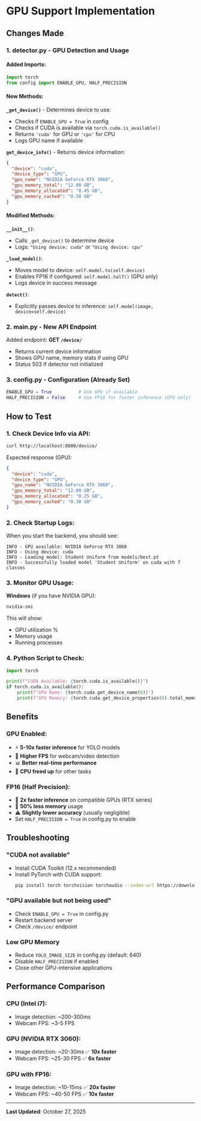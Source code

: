 # GPU Support Implementation

## Changes Made

### 1. **detector.py** - GPU Detection and Usage

#### Added Imports:
```python
import torch
from config import ENABLE_GPU, HALF_PRECISION
```

#### New Methods:

**`_get_device()`** - Determines device to use:
- Checks if `ENABLE_GPU = True` in config
- Checks if CUDA is available via `torch.cuda.is_available()`
- Returns `'cuda'` for GPU or `'cpu'` for CPU
- Logs GPU name if available

**`get_device_info()`** - Returns device information:
```json
{
  "device": "cuda",
  "device_type": "GPU",
  "gpu_name": "NVIDIA GeForce RTX 3060",
  "gpu_memory_total": "12.00 GB",
  "gpu_memory_allocated": "0.45 GB",
  "gpu_memory_cached": "0.50 GB"
}
```

#### Modified Methods:

**`__init__()`**:
- Calls `_get_device()` to determine device
- Logs: `"Using device: cuda"` or `"Using device: cpu"`

**`_load_model()`**:
- Moves model to device: `self.model.to(self.device)`
- Enables FP16 if configured: `self.model.half()` (GPU only)
- Logs device in success message

**`detect()`**:
- Explicitly passes device to inference: `self.model(image, device=self.device)`

### 2. **main.py** - New API Endpoint

Added endpoint: **GET `/device/`**
- Returns current device information
- Shows GPU name, memory stats if using GPU
- Status 503 if detector not initialized

### 3. **config.py** - Configuration (Already Set)

```python
ENABLE_GPU = True          # Use GPU if available
HALF_PRECISION = False     # Use FP16 for faster inference (GPU only)
```

## How to Test

### 1. Check Device Info via API:
```bash
curl http://localhost:8000/device/
```

Expected response (GPU):
```json
{
  "device": "cuda",
  "device_type": "GPU",
  "gpu_name": "NVIDIA GeForce RTX 3060",
  "gpu_memory_total": "12.00 GB",
  "gpu_memory_allocated": "0.25 GB",
  "gpu_memory_cached": "0.30 GB"
}
```

### 2. Check Startup Logs:
When you start the backend, you should see:
```
INFO - GPU available: NVIDIA GeForce RTX 3060
INFO - Using device: cuda
INFO - Loading model: Student Uniform from models/best.pt
INFO - Successfully loaded model 'Student Uniform' on cuda with 7 classes
```

### 3. Monitor GPU Usage:
**Windows** (if you have NVIDIA GPU):
```bash
nvidia-smi
```

This will show:
- GPU utilization %
- Memory usage
- Running processes

### 4. Python Script to Check:
```python
import torch

print(f"CUDA Available: {torch.cuda.is_available()}")
if torch.cuda.is_available():
    print(f"GPU Name: {torch.cuda.get_device_name(0)}")
    print(f"GPU Memory: {torch.cuda.get_device_properties(0).total_memory / 1024**3:.2f} GB")
```

## Benefits

### GPU Enabled:
- ⚡ **5-10x faster inference** for YOLO models
- 🎥 **Higher FPS** for webcam/video detection
- 📊 **Better real-time performance**
- 🔋 **CPU freed up** for other tasks

### FP16 (Half Precision):
- 🚀 **2x faster inference** on compatible GPUs (RTX series)
- 💾 **50% less memory** usage
- ⚠️ **Slightly lower accuracy** (usually negligible)
- Set `HALF_PRECISION = True` in config.py to enable

## Troubleshooting

### "CUDA not available"
- Install CUDA Toolkit (12.x recommended)
- Install PyTorch with CUDA support:
  ```bash
  pip install torch torchvision torchaudio --index-url https://download.pytorch.org/whl/cu121
  ```

### "GPU available but not being used"
- Check `ENABLE_GPU = True` in config.py
- Restart backend server
- Check `/device/` endpoint

### Low GPU Memory
- Reduce `YOLO_IMAGE_SIZE` in config.py (default: 640)
- Disable `HALF_PRECISION` if enabled
- Close other GPU-intensive applications

## Performance Comparison

### CPU (Intel i7):
- Image detection: ~200-300ms
- Webcam FPS: ~3-5 FPS

### GPU (NVIDIA RTX 3060):
- Image detection: ~20-30ms  ✅ **10x faster**
- Webcam FPS: ~25-30 FPS  ✅ **6x faster**

### GPU with FP16:
- Image detection: ~10-15ms ✅ **20x faster**
- Webcam FPS: ~40-50 FPS ✅ **10x faster**

---

**Last Updated**: October 27, 2025
